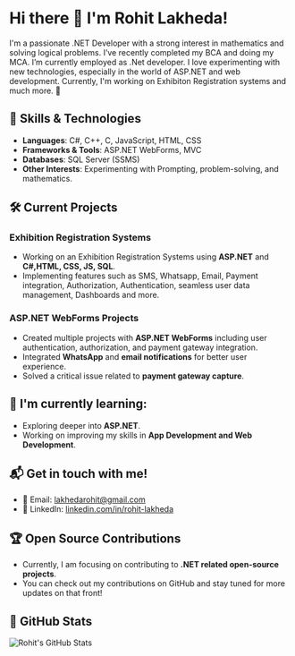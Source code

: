 # Hi there 👋 I'm Rohit Lakheda!

I'm a passionate .NET Developer with a strong interest in mathematics and solving logical problems. I’ve recently completed my BCA and doing my MCA. I’m currently employed as .Net developer. I love experimenting with new technologies, especially in the world of ASP.NET and web development. Currently, I'm working on Exhibiton Registration systems and much more. 🚀

## 🔧 Skills & Technologies

- **Languages**: C#, C++, C, JavaScript, HTML, CSS
- **Frameworks & Tools**: ASP.NET WebForms, MVC
- **Databases**: SQL Server (SSMS)
- **Other Interests**: Experimenting with Prompting, problem-solving, and mathematics.

## 🛠️ Current Projects

### **Exhibition Registration Systems**
- Working on an Exhibition Registration Systems using **ASP.NET** and **C#,HTML, CSS, JS, SQL**.
- Implementing features such as SMS, Whatsapp, Email, Payment integration, Authorization, Authentication, seamless user data management, Dashboards and more.

### **ASP.NET WebForms Projects**
- Created multiple projects with **ASP.NET WebForms** including user authentication, authorization, and payment gateway integration.
- Integrated **WhatsApp** and **email notifications** for better user experience.
- Solved a critical issue related to **payment gateway capture**.

## 🌱 I'm currently learning:
- Exploring deeper into **ASP.NET**.
- Working on improving my skills in **App Development and Web Development**.

## 📬 Get in touch with me!
- 📧 Email: [lakhedarohit@gmail.com](mailto:lakhedarohit@gmail.com)
- 🔗 LinkedIn: [linkedin.com/in/rohit-lakheda](https://www.linkedin.com/in/rohit-lakheda)

## 🏆 Open Source Contributions

- Currently, I am focusing on contributing to **.NET related open-source projects**. 
- You can check out my contributions on GitHub and stay tuned for more updates on that front!

## 🚀 GitHub Stats

![Rohit's GitHub Stats](https://github-readme-stats.vercel.app/api?username=rohit-lakheda&show_icons=true&count_private=true&theme=radical)

